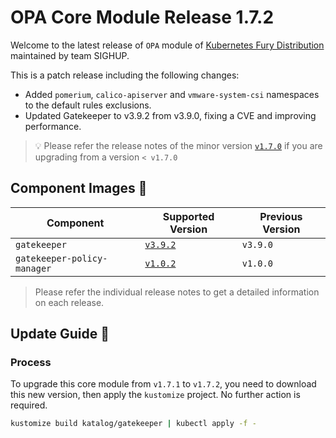 # OPA Core Module Release 1.7.2

Welcome to the latest release of `OPA` module of [Kubernetes Fury Distribution](https://github.com/sighupio/fury-distribution) maintained by team SIGHUP.

This is a patch release including the following changes:

- Added `pomerium`, `calico-apiserver` and `vmware-system-csi` namespaces to the default rules exclusions.
- Updated Gatekeeper to v3.9.2 from v3.9.0, fixing a CVE and improving performance.

> 💡 Please refer the release notes of the minor version [`v1.7.0`](https://github.com/sighupio/fury-kubernetes-opa/releases/tag/v1.7.0) if you are upgrading from a version `< v1.7.0`

## Component Images 🚢

| Component                   | Supported Version                                                                     | Previous Version |
| --------------------------- | ------------------------------------------------------------------------------------- | ---------------- |
| `gatekeeper`                | [`v3.9.2`](https://github.com/open-policy-agent/gatekeeper/releases/tag/v3.9.2)       | `v3.9.0`         |
| `gatekeeper-policy-manager` | [`v1.0.2`](https://github.com/sighupio/gatekeeper-policy-manager/releases/tag/v1.0.2) | `v1.0.0`         |

> Please refer the individual release notes to get a detailed information on each release.

## Update Guide 🦮

### Process

To upgrade this core module from `v1.7.1` to `v1.7.2`, you need to download this new version, then apply the `kustomize` project. No further action is required.

```bash
kustomize build katalog/gatekeeper | kubectl apply -f -
```

